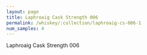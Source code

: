 ```yaml
---
layout: page
title: Laphroaig Cask Strength 006
permalink: /whiskey/:collection/laphroaig-cs-006-1
num_samples: 4
---
```


Laphroaig Cask Strength 006
